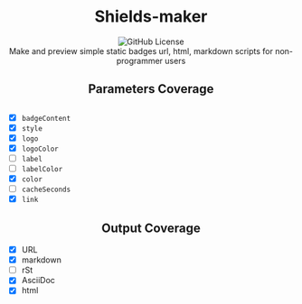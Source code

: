 <div align="middle"><h1>Shields-maker</h1></div>
<div align="middle"><img alt="GitHub License" src="https://img.shields.io/github/license/DilemmaGX/shields-maker"></div>
<div align="middle"><i></i>Make and preview simple static badges url, html, markdown scripts for non-programmer users</i></div>

<div align="middle"><h2>Parameters Coverage<h2></div>

- [x] `badgeContent`
- [x] `style`
- [x] `logo`
- [x] `logoColor`
- [ ] `label`
- [ ] `labelColor`
- [x] `color`
- [ ] `cacheSeconds`
- [x] `link`

<div align="middle"><h2>Output Coverage</h2></div>

- [x] URL
- [x] markdown
- [ ] rSt
- [x] AsciiDoc
- [x] html
